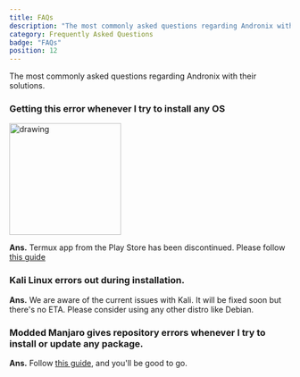```yaml
---
title: FAQs
description: "The most commonly asked questions regarding Andronix with their solutions."
category: Frequently Asked Questions
badge: "FAQs"
position: 12
---
```


The most commonly asked questions regarding Andronix with their solutions.

### Getting this error whenever I try to install any OS

<img src="https://cdn.discordapp.com/attachments/840108865533902860/840110358252748810/Screenshot_2021-05-06-08-27-29-489_com.termux2.jpg" alt="drawing" width="200"/>

**Ans.** Termux app from the Play Store has been discontinued. Please follow [this guide](/termux/migrating-to-f-droid)

### Kali Linux errors out during installation.

**Ans.** We are aware of the current issues with Kali. It will be fixed soon but there's no ETA. Please consider using
any other distro like Debian.

### Modded Manjaro gives repository errors whenever I try to install or update any package.

**Ans.** Follow [this guide](https://forum.andronix.app/t/modded-manjaro-easy-setup-commands/), and you'll be good to
go.

